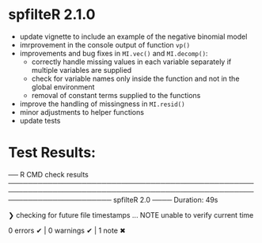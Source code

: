 # spfilteR 2.1.0

- update vignette to include an example of the negative binomial model
- imrprovement in the console output of function `vp()`
- improvements and bug fixes in `MI.vec()` and `MI.decomp()`:
    - correctly handle missing values in each variable separately if multiple variables are supplied
    - check for variable names only inside the function and not in the global environment
    - removal of constant terms supplied to the functions
- improve the handling of missingness in `MI.resid()`
- minor adjustments to helper functions
- update tests


# Test Results:
── R CMD check results ───────────────────────────────────────────────────────────────────────────────────────────────────────────────────────── spfilteR 2.0 ────
Duration: 49s

❯ checking for future file timestamps ... NOTE
  unable to verify current time

0 errors ✔ | 0 warnings ✔ | 1 note ✖
